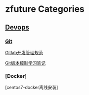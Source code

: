 # zfuture Categories

## [Devops](https://github.com/einsli/zfuture/tree/main/devops)
### [Git](https://github.com/einsli/zfuture/tree/main/devops/git)
[Gitlab开发管理规范](https://github.com/einsli/zfuture/blob/main/devops/git/Gitlab%E5%BC%80%E5%8F%91%E7%AE%A1%E7%90%86%E8%A7%84%E8%8C%83.md)

[Git版本控制学习笔记](https://github.com/einsli/zfuture/blob/main/devops/git/Git%E7%89%88%E6%9C%AC%E6%8E%A7%E5%88%B6%E5%AD%A6%E4%B9%A0%E7%AC%94%E8%AE%B0.md)

### [Docker]
[centos7-docker离线安装]
